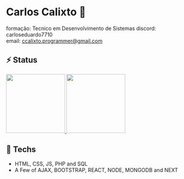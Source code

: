 # Carlos Calixto 👋
formação: Tecnico em Desenvolvimento de Sistemas
discord: carloseduardo7710 <br/>
email: ccalixto.programmer@gmail.com <br/>


## ⚡ Status

<div align="left">
  <a href="https://github.com/euccalixto">
    <img height="160em" src="https://github-readme-stats.vercel.app/api?username=euccalixto&show_icons=true&theme=light&include_all_commits=true&count_private=true"/>
    <img height="160em" src="https://github-readme-stats.vercel.app/api/top-langs/?username=euccalixto&layout=compact&langs_count=7&theme=light"/>
  <a/>
</div>

## 🔧 Techs

<ul>
  <li>HTML, CSS, JS, PHP and SQL</li> 
  <li>A Few of AJAX, BOOTSTRAP, REACT, NODE, MONGODB and NEXT</li>
</ul>



